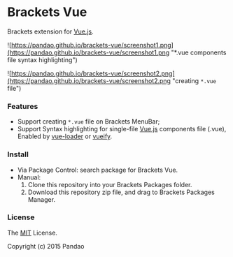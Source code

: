 # Brackets Vue

Brackets extension for [Vue.js](http://vuejs.org/).

![https://pandao.github.io/brackets-vue/screenshot1.png](https://pandao.github.io/brackets-vue/screenshot1.png "*.vue components file syntax highlighting")

![https://pandao.github.io/brackets-vue/screenshot2.png](https://pandao.github.io/brackets-vue/screenshot2.png "creating `*.vue` file")

### Features

- Support creating `*.vue` file on Brackets MenuBar;
- Support Syntax highlighting for single-file [Vue.js](http://vuejs.org/) components file (.vue), Enabled by [vue-loader](https://github.com/vuejs/vue-loader) or [vueify](https://github.com/vuejs/vueify).

### Install

- Via Package Control: search package for Brackets Vue.
- Manual: 
    1. Clone this repository into your Brackets Packages folder.
    2. Download this repository zip file, and drag to Brackets Packages Manager. 

### License

The [MIT](https://github.com/pandao/brackets-vue/LICENSE) License.

Copyright (c) 2015 Pandao